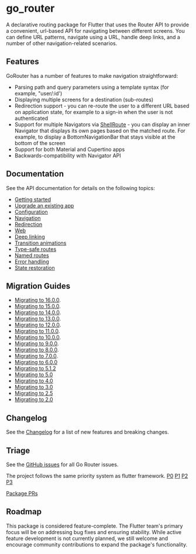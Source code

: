 # go_router
A declarative routing package for Flutter that uses the Router API to provide a
convenient, url-based API for navigating between different screens. You can
define URL patterns, navigate using a URL, handle deep links, and a number of
other navigation-related scenarios.

## Features
GoRouter has a number of features to make navigation straightforward:

- Parsing path and query parameters using a template syntax (for example, "user/:id')
- Displaying multiple screens for a destination (sub-routes)
- Redirection support - you can re-route the user to a different URL based on
  application state, for example to a sign-in when the user is not
  authenticated
- Support for multiple Navigators via
  [ShellRoute](https://pub.dev/documentation/go_router/latest/go_router/ShellRoute-class.html) -
  you can display an inner Navigator that displays its own pages based on the
  matched route. For example, to display a BottomNavigationBar that stays
  visible at the bottom of the
  screen
- Support for both Material and Cupertino apps
- Backwards-compatibility with Navigator API

## Documentation
See the API documentation for details on the following topics:

- [Getting started](https://pub.dev/documentation/go_router/latest/topics/Get%20started-topic.html)
- [Upgrade an existing app](https://pub.dev/documentation/go_router/latest/topics/Upgrading-topic.html)
- [Configuration](https://pub.dev/documentation/go_router/latest/topics/Configuration-topic.html)
- [Navigation](https://pub.dev/documentation/go_router/latest/topics/Navigation-topic.html)
- [Redirection](https://pub.dev/documentation/go_router/latest/topics/Redirection-topic.html)
- [Web](https://pub.dev/documentation/go_router/latest/topics/Web-topic.html)
- [Deep linking](https://pub.dev/documentation/go_router/latest/topics/Deep%20linking-topic.html)
- [Transition animations](https://pub.dev/documentation/go_router/latest/topics/Transition%20animations-topic.html)
- [Type-safe routes](https://pub.dev/documentation/go_router/latest/topics/Type-safe%20routes-topic.html)
- [Named routes](https://pub.dev/documentation/go_router/latest/topics/Named%20routes-topic.html)
- [Error handling](https://pub.dev/documentation/go_router/latest/topics/Error%20handling-topic.html)
- [State restoration](https://pub.dev/documentation/go_router/latest/topics/State%20restoration-topic.html)

## Migration Guides
- [Migrating to 16.0.0](https://flutter.dev/go/go-router-v16-breaking-changes).
- [Migrating to 15.0.0](https://flutter.dev/go/go-router-v15-breaking-changes).
- [Migrating to 14.0.0](https://flutter.dev/go/go-router-v14-breaking-changes).
- [Migrating to 13.0.0](https://flutter.dev/go/go-router-v13-breaking-changes).
- [Migrating to 12.0.0](https://flutter.dev/go/go-router-v12-breaking-changes).
- [Migrating to 11.0.0](https://flutter.dev/go/go-router-v11-breaking-changes).
- [Migrating to 10.0.0](https://flutter.dev/go/go-router-v10-breaking-changes).
- [Migrating to 9.0.0](https://flutter.dev/go/go-router-v9-breaking-changes).
- [Migrating to 8.0.0](https://flutter.dev/go/go-router-v8-breaking-changes).
- [Migrating to 7.0.0](https://flutter.dev/go/go-router-v7-breaking-changes).
- [Migrating to 6.0.0](https://flutter.dev/go/go-router-v6-breaking-changes)
- [Migrating to 5.1.2](https://flutter.dev/go/go-router-v5-1-2-breaking-changes)
- [Migrating to 5.0](https://flutter.dev/go/go-router-v5-breaking-changes)
- [Migrating to 4.0](https://flutter.dev/go/go-router-v4-breaking-changes)
- [Migrating to 3.0](https://flutter.dev/go/go-router-v3-breaking-changes)
- [Migrating to 2.5](https://flutter.dev/go/go-router-v2-5-breaking-changes)
- [Migrating to 2.0](https://flutter.dev/go/go-router-v2-breaking-changes)

## Changelog
See the
[Changelog](https://github.com/flutter/packages/blob/main/packages/go_router/CHANGELOG.md)
for a list of new features and breaking changes.

## Triage
See the [GitHub issues](https://github.com/flutter/flutter/issues?q=is%3Aissue+is%3Aopen+sort%3Aupdated-asc+label%3Ateam-go_router+)
for all Go Router issues.

The project follows the same priority system as flutter framework.
[P0](https://github.com/flutter/flutter/issues?q=is%3Aissue+is%3Aopen+sort%3Aupdated-asc+label%3Ateam-go_router+label%3AP0+)
[P1](https://github.com/flutter/flutter/issues?q=is%3Aissue+is%3Aopen+sort%3Aupdated-asc+label%3Ateam-go_router+label%3AP1+)
[P2](https://github.com/flutter/flutter/issues?q=is%3Aissue+is%3Aopen+sort%3Aupdated-asc+label%3Ateam-go_router+label%3AP2+)
[P3](https://github.com/flutter/flutter/issues?q=is%3Aissue+is%3Aopen+sort%3Aupdated-asc+label%3Ateam-go_router+label%3AP3+)

[Package PRs](https://github.com/flutter/packages/pulls?q=is%3Apr+is%3Aopen+label%3A%22p%3A+go_router%22%2C%22p%3A+go_router_builder%22)

## Roadmap

This package is considered feature-complete.  The Flutter team's primary focus will be on
addressing bug fixes and ensuring stability.  While active feature development is not currently
planned, we still welcome and encourage community contributions to expand the package's
functionality.
